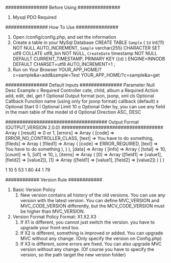 ###############
Before Using
###############
1) Mysql PDO Required

###############
How To Use
###############
1) Open /config/config.php, and set the information
2) Create a table in your MySql Database
CREATE TABLE `Sample` (
`Id` int(11) NOT NULL AUTO_INCREMENT,
`Sample` varchar(255) CHARACTER SET utf8 COLLATE utf8_bin NOT NULL,
`CreateDate` timestamp NOT NULL DEFAULT CURRENT_TIMESTAMP,
PRIMARY KEY (`Id`)
) ENGINE=INNODB DEFAULT CHARSET=utf8 AUTO_INCREMENT=1 ;
3) Run on Your Browser
YOUR_APP_HOME/?c=sample&a=add&sample=Test
YOUR_APP_HOME/?c=sample&a=get

###############
Default Inputs
###############
Parameter	 Null	 Desc	 Example
c	 Required	 Controller	 cate, child, album
a	 Required	 Action	 add, edit, del, get
f	 Optional	 Output format	 json, jsonp, xml
cb	 Optional	 Callback Function name (using only for jsonp format)	 callback (default)
s	 Optional	 Start	 0
l	 Optional	 Limit	 10
o	 Optional	 Oder by, you can use any field in the main table of the model	 id
d	 Optional	 Direction	 ASC, DESC

####################################
Output Format (OUTPUT_VERSION 2.0.0)
####################################
Array
(
  [result] => 0 or 1,
  [errors] => Array
      (
          [code] => ERROR_NO_CONTROLLER_CLASS,
          [text] => You have to do something,
          [fileds] => Array
             (
                 [filed1] => Array
                     (
                          [code] => ERROR_REQUIRED,
                          [text] => You have to do something
                     ),
             )
      ),
  [data] => Array
      (
          [info] => Array
             (
                  [total] => 10,
                  [count] => 5,
                  [id1] => 10,
             ),
          [items] => Array
             (
                 [0] => Array ([field1] => [value1], [field2] => [value2]),
                 [1] => Array ([field1] => [value1], [field2] => [value2])
             )
      )
)

<?xml version="1.0"?>
<root>
   <result>1</result>
   <data>
       <info>
           <total>10</total>
           <count>5</count>
       </info>
       <items>
           <item>
               <id>53</id>
               <userid>1</userid>
               <listid>80</listid>
           </item>
           <item>
               <id>44</id>
               <userid>1</userid>
               <listid>79</listid>
           </item>
       </items>
   </data>
</root>

############
Version Rule
############
1. Basic Version Policy
    1) New version contains all history of the old versions.
       You can use any version with the latest version.
       You can define MVC_VERSION and MVC_CODE_VERSION differently, but the MCV_CODE_VERSION must be higher than MVC_VERSION.
2. Version Format Policy
    Format: X1.X2.X3
    1) If X1 is different, you cannot just switch the version. you have to upgrade your front-end too.
    2) If X2 is different, something is improved or added. You can upgrade MVC without any change.
       (Only specify the version on Config.php)
    3) If X3 is different, some errors are fixed. You can also upgrade MVC version without any change.
       (Of course you have to specify the version, so the path target the new version folder)
